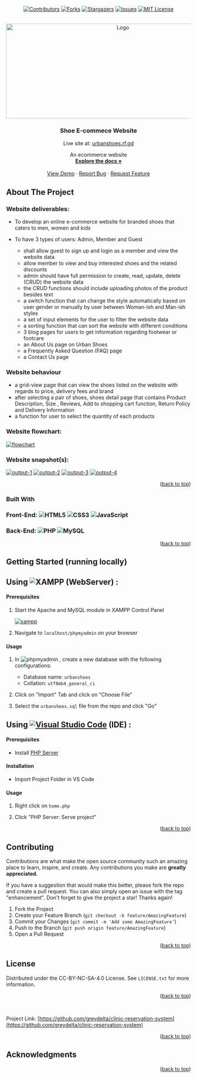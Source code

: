 <div id="top"></div>

<!-- PROJECT SHIELDS -->
<div align="center">

[![Contributors][contributors-shield]][contributors-url] [![Forks][forks-shield]][forks-url] [![Stargazers][stars-shield]][stars-url] [![Issues][issues-shield]][issues-url] [![MIT License][license-shield]][license-url]

</div>

<!-- PROJECT LOGO -->
<br />
<div align="center">
  <a href="https://github.com/greydelta/shoe-ecommerce-website">
    <img src="./images/Logo.jpg" alt="Logo" width="621px" height="258px">
  </a>

<h3 align="center">Shoe E-commece Website</h3>

  <p align="center">Live site at: <a href="http://urbanshoes.rf.gd">urbanshoes.rf.gd</a></p>

  <p align="center">An ecommerce website<br />
    <a href="https://github.com/greydelta/shoe-ecommerce-website"><strong>Explore the docs »</strong></a>
    <br />
    <br />
    <a href="https://github.com/greydelta/shoe-ecommerce-website">View Demo</a>
    ·
    <a href="https://github.com/greydelta/shoe-ecommerce-website/issues">Report Bug</a>
    ·
    <a href="https://github.com/greydelta/shoe-ecommerce-website/issues">Request Feature</a>
  </p>
</div>

<!-- ABOUT THE PROJECT -->

## About The Project

### Website deliverables:

- To develop an online e-commerce website for branded shoes that caters to men, women and kids

- To have 3 types of users: Admin, Member and Guest

  - shall allow guest to sign up and login as a member and view the website data
  - allow member to view and buy interested shoes and the related discounts
  - admin should have full permission to create, read, update, delete (CRUD) the website data
  - the CRUD functions should include uploading photos of the product besides text
  - a switch function that can change the style automatically based on user gender or manually by user between Woman-ish and Man-ish styles
  - a set of input elements for the user to filter the website data
  - a sorting function that can sort the website with different conditions
  - 3 blog pages for users to get information regarding footwear or footcare
  - an About Us page on Urban Shoes
  - a Frequently Asked Question (FAQ) page
  - a Contact Us page

### Website behaviour

- a grid-view page that can view the shoes listed on the website with regards to price, delivery fees and brand
- after selecting a pair of shoes, shoes detail page that contains Product Description, Size , Reviews, Add to shopping cart function, Return Policy and Delivery Information
- a function for user to select the quantity of each products

### Website flowchart:

[![flowchart][media-flowchart]](#)

### Website snapshot(s):

[![output-1][media-output1]](#) [![output-2][media-output2]](#) [![output-3][media-output3]](#) [![output-4][media-output4]](#)

<p align="right">(<a href="#top">back to top</a>)</p>

### Built With

### Front-End: ![HTML5](https://img.shields.io/badge/html5-%23E34F26.svg?style=for-the-badge&logo=html5&logoColor=white) ![CSS3](https://img.shields.io/badge/css3-%231572B6.svg?style=for-the-badge&logo=css3&logoColor=white) ![JavaScript](https://img.shields.io/badge/javascript-%23323330.svg?style=for-the-badge&logo=javascript&logoColor=%23F7DF1E)

### Back-End: ![PHP](https://img.shields.io/badge/php-%23777BB4.svg?style=for-the-badge&logo=php&logoColor=white) ![MySQL](https://img.shields.io/badge/mysql-%2300f.svg?style=for-the-badge&logo=mysql&logoColor=white)

<p align="right">(<a href="#top">back to top</a>)</p>

<!-- GETTING STARTED -->

## Getting Started (running locally)

## Using ![XAMPP](https://img.shields.io/badge/XAMPP-FB7A24?style=for-the-badge&logo=xampp&logoColor=white) (WebServer) :

#### Prerequisites

1. Start the Apache and MySQL module in XAMPP Control Panel

   [![xampp][media-xampp]](#)

1. Navigate to `localhost/phpmyadmin` on your browser

#### Usage

1. In ![phpmyadmin](https://img.shields.io/badge/phpmyadmin-6C78AF?style=for-the-badge&logo=phpmyadmin&logoColor=white) , create a new database with the following configurations:

   - Database name: `urbanshoes`
   - Collation: `utf8mb4_general_ci`

1. Click on "Import" Tab and click on "Choose File"

1. Select the `urbanshoes.sql` file from the repo and click "Go"

## Using [![Visual Studio Code](https://img.shields.io/badge/Visual%20Studio%20Code-0078d7.svg?style=for-the-badge&logo=visual-studio-code&logoColor=white)](https://www.eclipse.org/ide/) (IDE) :

#### Prerequisites

- Install [PHP Server](https://marketplace.visualstudio.com/items?itemName=ritwickdey.LiveServer)

#### Installation

- Import Project Folder in VS Code

#### Usage

1. Right click on `home.php`

1. Click "PHP Server: Serve project"

<p align="right">(<a href="#top">back to top</a>)</p>

<!-- CONTRIBUTING -->

## Contributing

Contributions are what make the open source community such an amazing place to learn, inspire, and create. Any contributions you make are **greatly appreciated**.

If you have a suggestion that would make this better, please fork the repo and create a pull request. You can also simply open an issue with the tag "enhancement". Don't forget to give the project a star! Thanks again!

1. Fork the Project
2. Create your Feature Branch (`git checkout -b feature/AmazingFeature`)
3. Commit your Changes (`git commit -m 'Add some AmazingFeature'`)
4. Push to the Branch (`git push origin feature/AmazingFeature`)
5. Open a Pull Request

<p align="right">(<a href="#top">back to top</a>)</p>

<!-- LICENSE -->

## License

Distributed under the CC-BY-NC-SA-4.0 License. See `LICENSE.txt` for more information.

<p align="right">(<a href="#top">back to top</a>)</p>

<br />

Project Link: [https://github.com/greydelta/clinic-reservation-system](https://github.com/greydelta/clinic-reservation-system)

<p align="right">(<a href="#top">back to top</a>)</p>

<!-- ACKNOWLEDGMENTS -->

## Acknowledgments

<p align="right">(<a href="#top">back to top</a>)</p>

<!-- MARKDOWN LINKS & IMAGES -->

[contributors-shield]: https://img.shields.io/github/contributors/greydelta/shoe-ecommerce-website.svg?style=for-the-badge
[contributors-url]: https://github.com/greydelta/shoe-ecommerce-website/graphs/contributors
[forks-shield]: https://img.shields.io/github/forks/greydelta/shoe-ecommerce-website.svg?style=for-the-badge
[forks-url]: https://github.com/greydelta/shoe-ecommerce-website/network/members
[stars-shield]: https://img.shields.io/github/stars/greydelta/shoe-ecommerce-website.svg?style=for-the-badge
[stars-url]: https://github.com/greydelta/shoe-ecommerce-website/stargazers
[issues-shield]: https://img.shields.io/github/issues/greydelta/shoe-ecommerce-website.svg?style=for-the-badge
[issues-url]: https://github.com/greydelta/shoe-ecommerce-website/issues
[license-shield]: https://img.shields.io/github/license/greydelta/shoe-ecommerce-website.svg?style=for-the-badge
[license-url]: https://github.com/greydelta/shoe-ecommerce-website/blob/master/LICENSE.txt
[media-logo]: /images/Logo.jpg
[media-flowchart]: /readMeImages/flowchart.png
[media-output1]: /readMeImages/snapshot_1.png
[media-output2]: /readMeImages/snapshot_2.png
[media-output3]: /readMeImages/snapshot_3.png
[media-output4]: /readMeImages/snapshot_4.png
[media-xampp]: /readMeImages/xamp_control_panel.png

